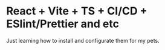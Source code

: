 # React + Vite + TS + CI/CD + ESlint/Prettier and etc

Just learning how to install and configurate them for my pets.
